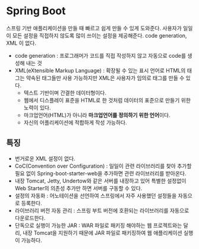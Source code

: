 # Spring Boot

스프링 기반 애플리케이션을 만들 때 빠르고 쉽게 만들 수 있게 도와준다. 사용자가 일일이 모든 설정을 직접하지 않도록 많이 쓰이는 설정을 제공해준다. code generation, XML 이 없다.

* code generation : 프로그래머가 코드를 직접 작성하지 않고 자동으로 code를 생성해 내는 것
* XML(eXtensible Markup Language) : 확장될 수 있는 표시 언어로 HTML의 태그는 약속된 태그들만 사용 가능하지만 XML은 사용자가 임의로 태그를 만들 수 있다.
    - 텍스트 기반이며 간결한 데이터형이다.
    - 웹에서 디스플레이 표준을 HTML로 한 것처럼 데이터의 표준으로 만들기 위한 노력이 있다.
    - 마크업언어(HTML)가 아니라 **마크업언어를 정의하기 위한 언어**이다.
    - 자신의 어플리케이션에 적합하게 작성 가능하다.

## 특징
- 번거로운 XML 설정이 없다.
- CoC(Convention over Configuration) : 일일이 관련 라이브러리를 찾아 추가할 필요 없이 Spring-boot-starter-web을 추가하면 관련 라이브러리를 받아온다.
- 내장 Tomcat, Jetty, Undertow와 같은 서버를 내장하고 있어 특별한 설정없이 Web Starter의 의존성 추가만 하면 서버를 구동할 수 있다.
- 설정의 자동화 : 어노테이션을 선언하여 스프링에서 자주 사용했던 설정들을 자동으로 등록한다.
- 라이브러리 버전 자동 관리 : 스프링 부트 버전에 호환되는 라이브러리를 자동으로 다운로드한다.
- 단독으로 실행이 가능한 JAR : WAR 파일로 패키징 해야하는 웹 프로젝트와는 달리, 내장 Tomcat을 지원하기 때문에 JAR 파일로 패키징하여 웹 애플리케이션 실행이 가능하다.